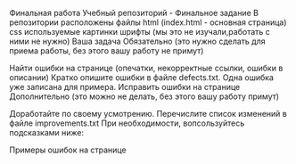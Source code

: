Финальная работа
Учебный репозиторий - Финальное задание
В репозитории расположены файлы
html (index.html - основная страница)
css
используемые картинки
шрифты (мы это не изучали,работать с ними не нужно)
Ваша задача
Обязательно (это нужно сделать для приема работы, без этого вашу работу не примут)

 Найти ошибки на странице (опечатки, некорректные ссылки, ошибки в описании)
 Кратко опишите ошибки в файле defects.txt. Одна ошибка уже записана для примера.
 Исправить ошибки на странице
Дополнительно (это можно не делать, без этого вашу работу примут)

 Доработайте по своему усмотрению. Перечислите список изменений в файле improvements.txt
При необходимости, вопсользуйтесь подсказками ниже:

Примеры ошибок на странице
